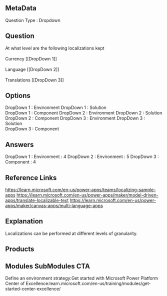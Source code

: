 ## MetaData
Question Type : Dropdown

## Question
At what level are the following localizations kept<br><br>Currency  [[DropDown 1]]<br><br>Language [[DropDown 2]]<br><br>Translations  [[DropDown 3]]

## Options
DropDown 1 : Environment
DropDown 1 : Solution   
DropDown 1 : Component 
DropDown 2 : Environment
DropDown 2 : Solution   
DropDown 2 : Component 
DropDown 3 : Environment
DropDown 3 : Solution   
DropDown 3 : Component 

## Answers
DropDown 1 : Environment : 4
DropDown 2 : Environment : 5
DropDown 3 : Component : 4

## Reference Links
https://learn.microsoft.com/en-us/power-apps/teams/localizing-sample-apps
https://learn.microsoft.com/en-us/power-apps/maker/model-driven-apps/translate-localizable-text
https://learn.microsoft.com/en-us/power-apps/maker/canvas-apps/multi-language-apps

## Explanation
Localizations can be performed at different levels of granularity.  


## Products
 
## Modules SubModules CTA
Define an environment strategy:Get started with Microsoft Power Platform Center of Excellence:learn.microsoft.com/en-us/training/modules/get-started-center-excellence/
